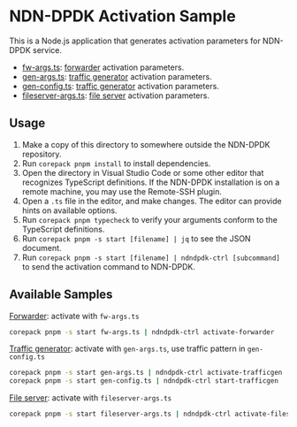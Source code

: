 # NDN-DPDK Activation Sample

This is a Node.js application that generates activation parameters for NDN-DPDK service.

* [fw-args.ts](fw-args.ts): [forwarder](../docs/forwarder.md) activation parameters.
* [gen-args.ts](gen-args.ts): [traffic generator](../docs/trafficgen.md) activation parameters.
* [gen-config.ts](gen-config.ts): [traffic generator](../docs/trafficgen.md) activation parameters.
* [fileserver-args.ts](fileserver-args.ts): [file server](../docs/fileserver.md) activation parameters.

## Usage

1. Make a copy of this directory to somewhere outside the NDN-DPDK repository.
2. Run `corepack pnpm install` to install dependencies.
3. Open the directory in Visual Studio Code or some other editor that recognizes TypeScript definitions.
   If the NDN-DPDK installation is on a remote machine, you may use the Remote-SSH plugin.
4. Open a `.ts` file in the editor, and make changes.
   The editor can provide hints on available options.
5. Run `corepack pnpm typecheck` to verify your arguments conform to the TypeScript definitions.
6. Run `corepack pnpm -s start [filename] | jq` to see the JSON document.
7. Run `corepack pnpm -s start [filename] | ndndpdk-ctrl [subcommand]` to send the activation command to NDN-DPDK.

## Available Samples

[Forwarder](../docs/forwarder.md): activate with `fw-args.ts`

```bash
corepack pnpm -s start fw-args.ts | ndndpdk-ctrl activate-forwarder
```

[Traffic generator](../docs/trafficgen.md): activate with `gen-args.ts`, use traffic pattern in `gen-config.ts`

```bash
corepack pnpm -s start gen-args.ts | ndndpdk-ctrl activate-trafficgen
corepack pnpm -s start gen-config.ts | ndndpdk-ctrl start-trafficgen
```

[File server](../docs/fileserver.md): activate with `fileserver-args.ts`

```bash
corepack pnpm -s start fileserver-args.ts | ndndpdk-ctrl activate-fileserver
```
